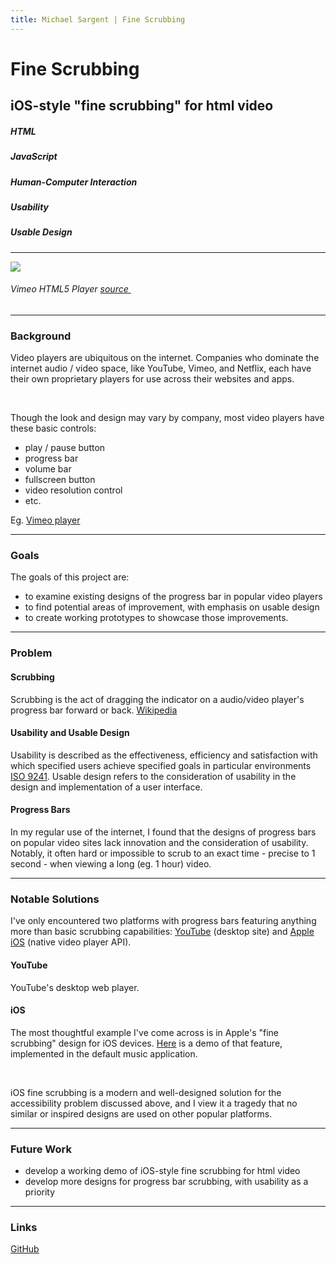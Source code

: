 ```yaml
---
title: Michael Sargent | Fine Scrubbing
---
```


# Fine Scrubbing

## iOS-style "fine scrubbing" for html video

##### HTML

##### JavaScript

##### Human-Computer Interaction

##### Usability

##### Usable Design

<hr>

<img src="/vimeo-player.png" style="max-width: calc(100% - 20px);" />

###### Vimeo HTML5 Player [source&nbsp;][vimeo]

<hr>

### Background

Video players are ubiquitous on the internet. Companies who dominate the internet
audio / video space, like YouTube, Vimeo, and Netflix, each have their own proprietary
players for use across their websites and apps.

<br>

Though the look and design may vary by company, most video players have these basic
controls:

* play / pause button
* progress bar
* volume bar
* fullscreen button
* video resolution control
* etc.

Eg. [Vimeo player][vimeo] 

<hr>

### Goals

The goals of this project are:

* to examine existing designs of the progress bar in popular video players
* to find potential areas of improvement, with emphasis on usable design
* to create working prototypes to showcase those improvements. 

<hr>

### Problem

#### Scrubbing

Scrubbing is the act of dragging the indicator on a audio/video player's progress
bar forward or back. [Wikipedia][scrubbing]

#### Usability and Usable Design

Usability is described as the effectiveness, efficiency and satisfaction with which
specified users achieve specified goals in particular environments [ISO 9241][iso]. 
Usable design refers to the consideration of usability in the design and implementation
of a user interface. 

#### Progress Bars

In my regular use of the internet, I found that the designs of progress bars on
popular video sites lack innovation and the consideration of usability. Notably,
it often hard or impossible to scrub to an exact time - precise to 1 second - when
viewing a long (eg. 1 hour) video.

<hr>

### Notable Solutions

I've only encountered two platforms with progress bars featuring anything more than
basic scrubbing capabilities: [YouTube][youtube] (desktop site) and [Apple iOS][ios] (native video
player API).

#### YouTube

YouTube's desktop web player.

#### iOS

The most thoughtful example I've come across is in Apple's "fine scrubbing" design for iOS devices.
[Here](https://www.youtube.com/watch?v=slEYBlw6pCs) is a demo of that feature, implemented in the
default music application.

<br>

iOS fine scrubbing is a modern and well-designed solution for the accessibility problem discussed
above, and I view it a tragedy that no similar or inspired designs are used on other popular
platforms.

<hr> 

### Future Work

* develop a working demo of iOS-style fine scrubbing for html video
* develop more designs for progress bar scrubbing, with usability as a priority

<hr> 

### Links

[GitHub][github]

[vimeo]: <https://developer.vimeo.com/player>
[scrubbing]: <https://en.wikipedia.org/wiki/Scrubbing_(audio)>
[iso]: <https://www.w3.org/2002/Talks/0104-usabilityprocess/slide3-0.html>
[youtube]: <https://youtube.com>
[ios]: <https://developer.apple.com/ios/human-interface-guidelines/>
[sliders]: <https://developer.apple.com/ios/human-interface-guidelines/ui-controls/sliders/>
[github]: <https://github.com/mksarge/fine-scrubbing>
